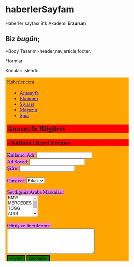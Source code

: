 # haberlerSayfam
Haberler sayfası Btk Akademi **Erzurum**

## Biz *bugün*;
*Body Tasarımı-header,nav,article,footer.

*formlar 

Konuları işlendi.

![](image.JPG)
